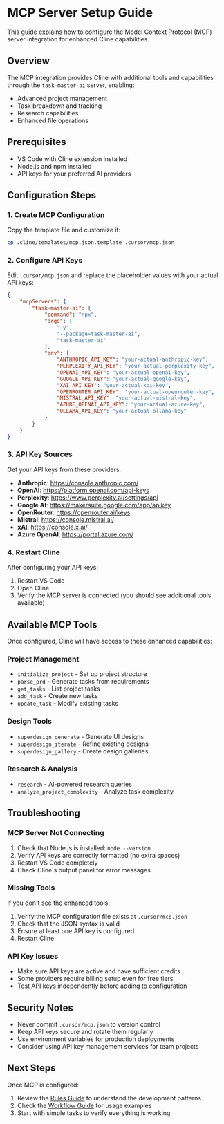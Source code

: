 # MCP Server Setup Guide

This guide explains how to configure the Model Context Protocol (MCP) server integration for enhanced Cline capabilities.

## Overview

The MCP integration provides Cline with additional tools and capabilities through the `task-master-ai` server, enabling:
- Advanced project management
- Task breakdown and tracking
- Research capabilities
- Enhanced file operations

## Prerequisites

- VS Code with Cline extension installed
- Node.js and npm installed
- API keys for your preferred AI providers

## Configuration Steps

### 1. Create MCP Configuration

Copy the template file and customize it:

```bash
cp .cline/templates/mcp.json.template .cursor/mcp.json
```

### 2. Configure API Keys

Edit `.cursor/mcp.json` and replace the placeholder values with your actual API keys:

```json
{
    "mcpServers": {
        "task-master-ai": {
            "command": "npx",
            "args": [
                "-y",
                "--package=task-master-ai",
                "task-master-ai"
            ],
            "env": {
                "ANTHROPIC_API_KEY": "your-actual-anthropic-key",
                "PERPLEXITY_API_KEY": "your-actual-perplexity-key",
                "OPENAI_API_KEY": "your-actual-openai-key",
                "GOOGLE_API_KEY": "your-actual-google-key",
                "XAI_API_KEY": "your-actual-xai-key",
                "OPENROUTER_API_KEY": "your-actual-openrouter-key",
                "MISTRAL_API_KEY": "your-actual-mistral-key",
                "AZURE_OPENAI_API_KEY": "your-actual-azure-key",
                "OLLAMA_API_KEY": "your-actual-ollama-key"
            }
        }
    }
}
```

### 3. API Key Sources

Get your API keys from these providers:

- **Anthropic**: https://console.anthropic.com/
- **OpenAI**: https://platform.openai.com/api-keys
- **Perplexity**: https://www.perplexity.ai/settings/api
- **Google AI**: https://makersuite.google.com/app/apikey
- **OpenRouter**: https://openrouter.ai/keys
- **Mistral**: https://console.mistral.ai/
- **xAI**: https://console.x.ai/
- **Azure OpenAI**: https://portal.azure.com/

### 4. Restart Cline

After configuring your API keys:
1. Restart VS Code
2. Open Cline
3. Verify the MCP server is connected (you should see additional tools available)

## Available MCP Tools

Once configured, Cline will have access to these enhanced capabilities:

### Project Management
- `initialize_project` - Set up project structure
- `parse_prd` - Generate tasks from requirements
- `get_tasks` - List project tasks
- `add_task` - Create new tasks
- `update_task` - Modify existing tasks

### Design Tools
- `superdesign_generate` - Generate UI designs
- `superdesign_iterate` - Refine existing designs
- `superdesign_gallery` - Create design galleries

### Research & Analysis
- `research` - AI-powered research queries
- `analyze_project_complexity` - Analyze task complexity

## Troubleshooting

### MCP Server Not Connecting
1. Check that Node.js is installed: `node --version`
2. Verify API keys are correctly formatted (no extra spaces)
3. Restart VS Code completely
4. Check Cline's output panel for error messages

### Missing Tools
If you don't see the enhanced tools:
1. Verify the MCP configuration file exists at `.cursor/mcp.json`
2. Check that the JSON syntax is valid
3. Ensure at least one API key is configured
4. Restart Cline

### API Key Issues
- Make sure API keys are active and have sufficient credits
- Some providers require billing setup even for free tiers
- Test API keys independently before adding to configuration

## Security Notes

- Never commit `.cursor/mcp.json` to version control
- Keep API keys secure and rotate them regularly
- Use environment variables for production deployments
- Consider using API key management services for team projects

## Next Steps

Once MCP is configured:
1. Review the [Rules Guide](./rules-guide.md) to understand the development patterns
2. Check the [Workflow Guide](./workflow.md) for usage examples
3. Start with simple tasks to verify everything is working
